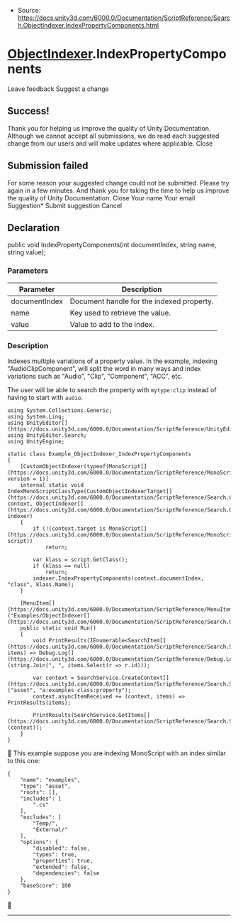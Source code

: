 * Source: https://docs.unity3d.com/6000.0/Documentation/ScriptReference/Search.ObjectIndexer.IndexPropertyComponents.html

#  [ObjectIndexer](https://docs.unity3d.com/6000.0/Documentation/ScriptReference/Search.ObjectIndexer.html).IndexPropertyComponents
Leave feedback
Suggest a change
## Success!
Thank you for helping us improve the quality of Unity Documentation. Although we cannot accept all submissions, we do read each suggested change from our users and will make updates where applicable.
Close
## Submission failed
For some reason your suggested change could not be submitted. Please <a>try again</a> in a few minutes. And thank you for taking the time to help us improve the quality of Unity Documentation.
Close
Your name Your email Suggestion* Submit suggestion
Cancel
## Declaration
public void IndexPropertyComponents(int documentIndex, string name, string value); 
### Parameters
Parameter | Description  
---|---  
documentIndex | Document handle for the indexed property.  
name | Key used to retrieve the value.  
value | Value to add to the index.  
### Description
Indexes multiple variations of a property value.
In the example, indexing "AudioClipComponent", will split the word in many ways and index variations such as "Audio", "Clip", "Component", "ACC", etc.  
  
The user will be able to search the property with `mytype:clip` instead of having to start with `audio`.
```
using System.Collections.Generic;
using System.Linq;
using UnityEditor[](https://docs.unity3d.com/6000.0/Documentation/ScriptReference/UnityEditor.html);
using UnityEditor.Search;
using UnityEngine;

static class Example_ObjectIndexer_IndexPropertyComponents
{
    [CustomObjectIndexer(typeof(MonoScript[](https://docs.unity3d.com/6000.0/Documentation/ScriptReference/MonoScript.html)), version = 1)]
    internal static void IndexMonoScriptClassType(CustomObjectIndexerTarget[](https://docs.unity3d.com/6000.0/Documentation/ScriptReference/Search.CustomObjectIndexerTarget.html) context, ObjectIndexer[](https://docs.unity3d.com/6000.0/Documentation/ScriptReference/Search.ObjectIndexer.html) indexer)
    {
        if (!(context.target is MonoScript[](https://docs.unity3d.com/6000.0/Documentation/ScriptReference/MonoScript.html) script))
            return;

        var klass = script.GetClass();
        if (klass == null)
            return;
        indexer.IndexPropertyComponents(context.documentIndex, "class", klass.Name);
    }

    [MenuItem[](https://docs.unity3d.com/6000.0/Documentation/ScriptReference/MenuItem.html)("Examples/ObjectIndexer[](https://docs.unity3d.com/6000.0/Documentation/ScriptReference/Search.ObjectIndexer.html)/IndexPropertyComponents")]
    public static void Run()
    {
        void PrintResults(IEnumerable<SearchItem[](https://docs.unity3d.com/6000.0/Documentation/ScriptReference/Search.SearchItem.html)> items) => Debug.Log[](https://docs.unity3d.com/6000.0/Documentation/ScriptReference/Debug.Log.html)(string.Join(", ", items.Select(r => r.id)));

        var context = SearchService.CreateContext[](https://docs.unity3d.com/6000.0/Documentation/ScriptReference/Search.SearchService.CreateContext.html)("asset", "a:examples class:property");
        context.asyncItemReceived += (context, items) => PrintResults(items);

        PrintResults(SearchService.GetItems[](https://docs.unity3d.com/6000.0/Documentation/ScriptReference/Search.SearchService.GetItems.html)(context));
    }
}

```

This example suppose you are indexing MonoScript with an index similar to this one:
```
{
    "name": "examples",
    "type": "asset",
    "roots": [],
    "includes": [
        ".cs"
    ],
    "excludes": [
        "Temp/",
        "External/"
    ],
    "options": {
        "disabled": false,
        "types": true,
        "properties": true,
        "extended": false,
        "dependencies": false
    },
    "baseScore": 100
}

```

* * *
